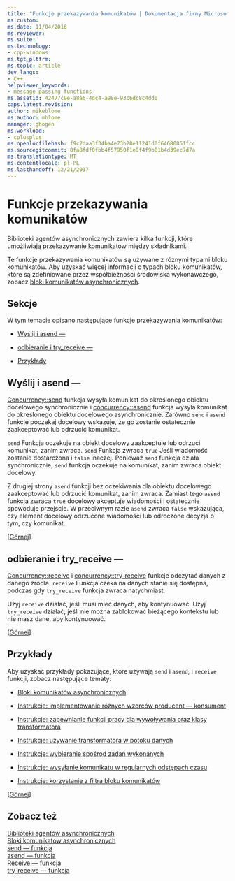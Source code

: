 ```yaml
---
title: "Funkcje przekazywania komunikatów | Dokumentacja firmy Microsoft"
ms.custom: 
ms.date: 11/04/2016
ms.reviewer: 
ms.suite: 
ms.technology:
- cpp-windows
ms.tgt_pltfrm: 
ms.topic: article
dev_langs:
- C++
helpviewer_keywords:
- message passing functions
ms.assetid: 42477c9e-a8a6-4dc4-a98e-93c6dc8c4dd0
caps.latest.revision: 
author: mikeblome
ms.author: mblome
manager: ghogen
ms.workload:
- cplusplus
ms.openlocfilehash: f9c2daa3f34ba4e73b28e11241d0f64680851fcc
ms.sourcegitcommit: 8fa8fdf0fbb4f57950f1e8f4f9b81b4d39ec7d7a
ms.translationtype: MT
ms.contentlocale: pl-PL
ms.lasthandoff: 12/21/2017
---
```

# <a name="message-passing-functions"></a>Funkcje przekazywania komunikatów
Biblioteki agentów asynchronicznych zawiera kilka funkcji, które umożliwiają przekazywanie komunikatów między składnikami.  
  
 Te funkcje przekazywania komunikatów są używane z różnymi typami bloku komunikatów. Aby uzyskać więcej informacji o typach bloku komunikatów, które są zdefiniowane przez współbieżności środowiska wykonawczego, zobacz [bloki komunikatów asynchronicznych](../../parallel/concrt/asynchronous-message-blocks.md).  
  
##  <a name="top"></a>Sekcje  
 W tym temacie opisano następujące funkcje przekazywania komunikatów:  
  
-   [Wyślij i asend —](#send)  
  
-   [odbieranie i try_receive —](#receive)  
  
-   [Przykłady](#examples)  
  
##  <a name="send"></a>Wyślij i asend —  

 [Concurrency::send](reference/concurrency-namespace-functions.md#send) funkcja wysyła komunikat do określonego obiektu docelowego synchronicznie i [concurrency::asend](reference/concurrency-namespace-functions.md#asend) funkcja wysyła komunikat do określonego obiektu docelowego asynchronicznie. Zarówno `send` i `asend` funkcje poczekaj docelowy wskazuje, że go zostanie ostatecznie zaakceptować lub odrzucić komunikat.  
  
 `send` Funkcja oczekuje na obiekt docelowy zaakceptuje lub odrzuci komunikat, zanim zwraca. `send` Funkcja zwraca `true` Jeśli wiadomość zostanie dostarczona i `false` inaczej. Ponieważ `send` funkcja działa synchronicznie, `send` funkcja oczekuje na komunikat, zanim zwraca obiekt docelowy.  
  
 Z drugiej strony `asend` funkcji bez oczekiwania dla obiektu docelowego zaakceptować lub odrzucić komunikat, zanim zwraca. Zamiast tego `asend` funkcja zwraca `true` docelowy akceptuje wiadomości i ostatecznie spowoduje przejście. W przeciwnym razie `asend` zwraca `false` wskazująca, czy element docelowy odrzucone wiadomości lub odroczone decyzja o tym, czy komunikat.  
  
 [[Górnej](#top)]  
  
##  <a name="receive"></a>odbieranie i try_receive —  

 [Concurrency::receive](reference/concurrency-namespace-functions.md#receive) i [concurrency::try_receive](reference/concurrency-namespace-functions.md#try_receive) funkcje odczytać danych z danego źródła. `receive` Funkcja czeka na danych stanie się dostępna, podczas gdy `try_receive` funkcja zwraca natychmiast.  
  
 Użyj `receive` działać, jeśli musi mieć danych, aby kontynuować. Użyj `try_receive` działać, jeśli nie można zablokować bieżącego kontekstu lub nie masz dane, aby kontynuować.  
  
 [[Górnej](#top)]  
  
##  <a name="examples"></a>Przykłady  
 Aby uzyskać przykłady pokazujące, które używają `send` i `asend`, i `receive` funkcji, zobacz następujące tematy:  
  
-   [Bloki komunikatów asynchronicznych](../../parallel/concrt/asynchronous-message-blocks.md)  
  
-   [Instrukcje: implementowanie różnych wzorców producent — konsument](../../parallel/concrt/how-to-implement-various-producer-consumer-patterns.md)  
  
-   [Instrukcje: zapewnianie funkcji pracy dla wywoływania oraz klasy transformatora](../../parallel/concrt/how-to-provide-work-functions-to-the-call-and-transformer-classes.md)  
  
-   [Instrukcje: używanie transformatora w potoku danych](../../parallel/concrt/how-to-use-transformer-in-a-data-pipeline.md)  
  
-   [Instrukcje: wybieranie spośród zadań wykonanych](../../parallel/concrt/how-to-select-among-completed-tasks.md)  
  
-   [Instrukcje: wysyłanie komunikatu w regularnych odstępach czasu](../../parallel/concrt/how-to-send-a-message-at-a-regular-interval.md)  
  
-   [Instrukcje: korzystanie z filtra bloku komunikatów](../../parallel/concrt/how-to-use-a-message-block-filter.md)  
  
 [[Górnej](#top)]  
  
## <a name="see-also"></a>Zobacz też  
 [Biblioteki agentów asynchronicznych](../../parallel/concrt/asynchronous-agents-library.md)   
 [Bloki komunikatów asynchronicznych](../../parallel/concrt/asynchronous-message-blocks.md)   
 [send — funkcja](reference/concurrency-namespace-functions.md#send)   
 [asend — funkcja](reference/concurrency-namespace-functions.md#asend)   
 [Receive — funkcja](reference/concurrency-namespace-functions.md#receive)   
 [try_receive — funkcja](reference/concurrency-namespace-functions.md#try_receive)


